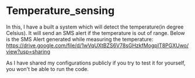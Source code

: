 # Temperature_sensing
In this, I have a built a system which will detect the temperature(in degree Celsius).
It will send an SMS alert if the temperature is out of range.
Below is the SMS Alert generated while measuring the temperature:
https://drive.google.com/file/d/1wVqUXtBZS6V78sGHzkfMogpIT8PGXUwo/view?usp=sharing

As I have shared my configurations publicly if you try to test it for yourself, you won't be able to run the code.
